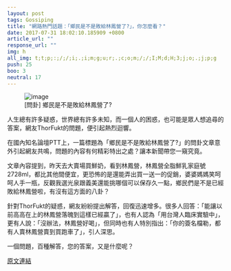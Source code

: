 ```yaml
---
layout: post
tags: Gossiping
title: "網路熱門話題：「鄉民是不是敗給林鳳營了?」，你怎麼看？"
date: 2017-07-31 18:02:10.185909 +0800
article_url: ""
response_url: ""
img: h
all_img: t;t;p;:;/;/;i;.;i;m;g;u;r;.;c;o;m;/;/;I;M;d;H;3;j;o;.;j;p;g
push: 25
boo: 3
neutral: 17
---
```


<figure>
<img src="h" alt="image">
<figcaption>
[問卦] 鄉民是不是敗給林鳳營了?
</figcaption>
</figure>



人生總有許多疑惑，世界總有許多未知，而一個人的困惑，也可能是眾人想追尋的答案，網友ThorFukt的問題，便引起熱烈迴響。

在國內知名論壇PTT上，一篇標題為「鄉民是不是敗給林鳳營了?」的問卦文章意外引起網友共鳴，問題的內容有何精彩特出之處？讓本新聞帶您一窺究竟。

文章內容提到，昨天去大賣場買鮮奶，看到林鳳營，林鳳營全脂鮮乳家庭號2728ml，都比其他間便宜，更恐怖的是還能弄出買一送一的促銷，婆婆媽媽笑呵呵人手一瓶，反觀我選光泉跟義美還能挑哪個可以保存久一點，鄉民們是不是已經敗給林鳳營啦，有沒有這方面的八卦？

針對ThorFukt的疑惑，網友紛紛提出解答，回復迅速增多。很多人回答：「能讓以前高高在上的林鳳營落魄到這樣已經贏了」，也有人認為「用台灣人臨床實驗中」，更有人說：「沒辦法，林鳳營好喝」，但同時也有人特別指出：「你的簽名檔勒，都有人賣林鳳營賣到買跑車了」，引人深思。

一個問題，百種解答，您的答案，又是什麼呢？

<a href = "https://www.ptt.cc/bbs/Gossiping/M.1501217436.A.72E.html">原文連結</a>

